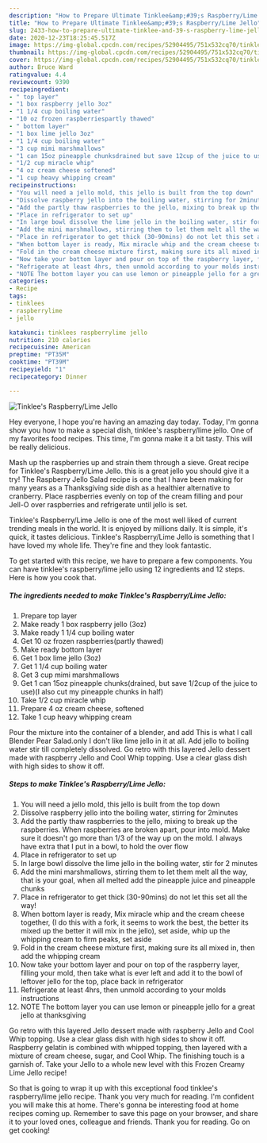 ```yaml
---
description: "How to Prepare Ultimate Tinklee&amp;#39;s Raspberry/Lime Jello"
title: "How to Prepare Ultimate Tinklee&amp;#39;s Raspberry/Lime Jello"
slug: 2433-how-to-prepare-ultimate-tinklee-and-39-s-raspberry-lime-jello
date: 2020-12-23T18:25:45.517Z
image: https://img-global.cpcdn.com/recipes/52904495/751x532cq70/tinklees-raspberrylime-jello-recipe-main-photo.jpg
thumbnail: https://img-global.cpcdn.com/recipes/52904495/751x532cq70/tinklees-raspberrylime-jello-recipe-main-photo.jpg
cover: https://img-global.cpcdn.com/recipes/52904495/751x532cq70/tinklees-raspberrylime-jello-recipe-main-photo.jpg
author: Bruce Ward
ratingvalue: 4.4
reviewcount: 9390
recipeingredient:
- " top layer"
- "1 box raspberry jello 3oz"
- "1 1/4 cup boiling water"
- "10 oz frozen raspberriespartly thawed"
- " bottom layer"
- "1 box lime jello 3oz"
- "1 1/4 cup boiling water"
- "3 cup mimi marshmallows"
- "1 can 15oz pineapple chunksdrained but save 12cup of the juice to useI also cut my pineapple chunks in half"
- "1/2 cup miracle whip"
- "4 oz cream cheese softened"
- "1 cup heavy whipping cream"
recipeinstructions:
- "You will need a jello mold, this jello is built from the top down"
- "Dissolve raspberry jello into the boiling water, stirring for 2minutes"
- "Add the partly thaw raspberries to the jello, mixing to break up the raspberries. When raspberries are broken apart, pour into mold. Make sure it doesn&#39;t go more than 1/3 of the way up on the mold. I always have extra that I put in a bowl, to hold the over flow"
- "Place in refrigerator to set up"
- "In large bowl dissolve the lime jello in the boiling water, stir for 2 minutes"
- "Add the mini marshmallows, stirring them to let them melt all the way, that is your goal, when all melted add the pineapple juice and pineapple chunks"
- "Place in refrigerator to get thick (30-90mins) do not let this set all the way!"
- "When bottom layer is ready, Mix miracle whip and the cream cheese together, (I do this with a fork, it seems to work the best, the better its mixed up the better it will mix in the jello), set aside,  whip up the whipping cream to firm peaks, set aside"
- "Fold in the cream cheese mixture first, making sure its all mixed in, then add the whipping cream"
- "Now take your bottom layer and pour on top of the raspberry layer, filling your mold, then take what is ever left and add it to the bowl of leftover jello for the top, place back in refrigerator"
- "Refrigerate at least 4hrs, then unmold according to your molds instructions"
- "NOTE The bottom layer you can use lemon or pineapple jello for a great jello at thanksgiving"
categories:
- Recipe
tags:
- tinklees
- raspberrylime
- jello

katakunci: tinklees raspberrylime jello 
nutrition: 210 calories
recipecuisine: American
preptime: "PT35M"
cooktime: "PT39M"
recipeyield: "1"
recipecategory: Dinner

---
```



![Tinklee&#39;s Raspberry/Lime Jello](https://img-global.cpcdn.com/recipes/52904495/751x532cq70/tinklees-raspberrylime-jello-recipe-main-photo.jpg)

Hey everyone, I hope you're having an amazing day today. Today, I'm gonna show you how to make a special dish, tinklee&#39;s raspberry/lime jello. One of my favorites food recipes. This time, I'm gonna make it a bit tasty. This will be really delicious.

Mash up the raspberries up and strain them through a sieve. Great recipe for Tinklee&#39;s Raspberry/Lime Jello. this is a great jello you should give it a try! The Raspberry Jello Salad recipe is one that I have been making for many years as a Thanksgiving side dish as a healthier alternative to cranberry. Place raspberries evenly on top of the cream filling and pour Jell-O over raspberries and refrigerate until jello is set.

Tinklee&#39;s Raspberry/Lime Jello is one of the most well liked of current trending meals in the world. It is enjoyed by millions daily. It is simple, it's quick, it tastes delicious. Tinklee&#39;s Raspberry/Lime Jello is something that I have loved my whole life. They're fine and they look fantastic.


To get started with this recipe, we have to prepare a few components. You can have tinklee&#39;s raspberry/lime jello using 12 ingredients and 12 steps. Here is how you cook that.

<!--inarticleads1-->

##### The ingredients needed to make Tinklee&#39;s Raspberry/Lime Jello:

1. Prepare  top layer
1. Make ready 1 box raspberry jello (3oz)
1. Make ready 1 1/4 cup boiling water
1. Get 10 oz frozen raspberries(partly thawed)
1. Make ready  bottom layer
1. Get 1 box lime jello (3oz)
1. Get 1 1/4 cup boiling water
1. Get 3 cup mimi marshmallows
1. Get 1 can 15oz pineapple chunks(drained, but save 1/2cup of the juice to use)(I also cut my pineapple chunks in half)
1. Take 1/2 cup miracle whip
1. Prepare 4 oz cream cheese, softened
1. Take 1 cup heavy whipping cream


Pour the mixture into the container of a blender, and add This is what I call Blender Pear Salad.only I don&#39;t like lime jello in it at all. Add jello to boiling water stir till completely dissolved. Go retro with this layered Jello dessert made with raspberry Jello and Cool Whip topping. Use a clear glass dish with high sides to show it off. 

<!--inarticleads2-->

##### Steps to make Tinklee&#39;s Raspberry/Lime Jello:

1. You will need a jello mold, this jello is built from the top down
1. Dissolve raspberry jello into the boiling water, stirring for 2minutes
1. Add the partly thaw raspberries to the jello, mixing to break up the raspberries. When raspberries are broken apart, pour into mold. Make sure it doesn&#39;t go more than 1/3 of the way up on the mold. I always have extra that I put in a bowl, to hold the over flow
1. Place in refrigerator to set up
1. In large bowl dissolve the lime jello in the boiling water, stir for 2 minutes
1. Add the mini marshmallows, stirring them to let them melt all the way, that is your goal, when all melted add the pineapple juice and pineapple chunks
1. Place in refrigerator to get thick (30-90mins) do not let this set all the way!
1. When bottom layer is ready, Mix miracle whip and the cream cheese together, (I do this with a fork, it seems to work the best, the better its mixed up the better it will mix in the jello), set aside,  whip up the whipping cream to firm peaks, set aside
1. Fold in the cream cheese mixture first, making sure its all mixed in, then add the whipping cream
1. Now take your bottom layer and pour on top of the raspberry layer, filling your mold, then take what is ever left and add it to the bowl of leftover jello for the top, place back in refrigerator
1. Refrigerate at least 4hrs, then unmold according to your molds instructions
1. NOTE The bottom layer you can use lemon or pineapple jello for a great jello at thanksgiving


Go retro with this layered Jello dessert made with raspberry Jello and Cool Whip topping. Use a clear glass dish with high sides to show it off. Raspberry gelatin is combined with whipped topping, then layered with a mixture of cream cheese, sugar, and Cool Whip. The finishing touch is a garnish of. Take your Jello to a whole new level with this Frozen Creamy Lime Jello recipe! 

So that is going to wrap it up with this exceptional food tinklee&#39;s raspberry/lime jello recipe. Thank you very much for reading. I'm confident you will make this at home. There's gonna be interesting food at home recipes coming up. Remember to save this page on your browser, and share it to your loved ones, colleague and friends. Thank you for reading. Go on get cooking!

